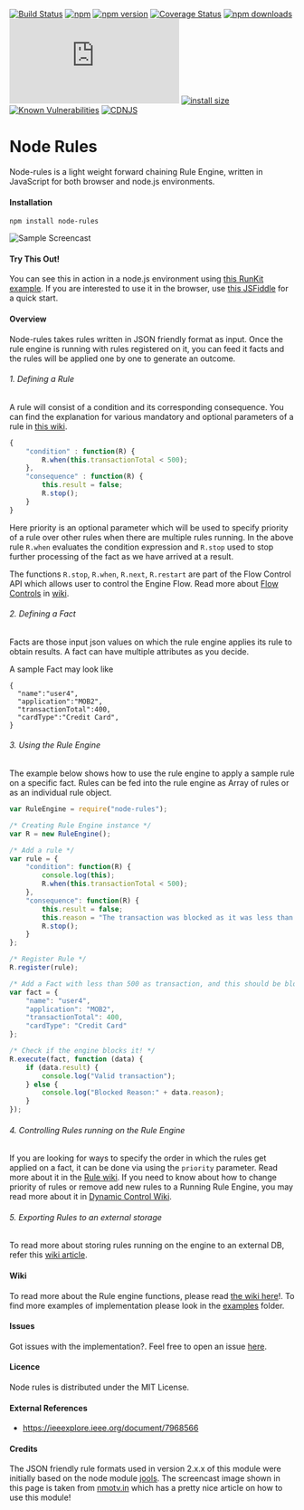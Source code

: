 [![Build Status](https://api.travis-ci.org/mithunsatheesh/node-rules.svg?branch=master)](https://travis-ci.org/mithunsatheesh/node-rules)
[![npm](https://img.shields.io/npm/l/express.svg?style=flat-square)]()
[![npm version](https://badge.fury.io/js/node-rules.svg)](http://badge.fury.io/js/node-rules)
[![Coverage Status](https://coveralls.io/repos/github/mithunsatheesh/node-rules/badge.svg?branch=master)](https://coveralls.io/github/mithunsatheesh/node-rules?branch=master)
[![npm downloads](https://img.shields.io/npm/dm/node-rules.svg)](https://img.shields.io/npm/dm/node-rules.svg)
[![install size](https://img.shields.io/github/size/mithunsatheesh/node-rules/dist/node-rules.min.js)](https://github.com/mithunsatheesh/node-rules/blob/master/dist/node-rules.min.js)
[![install size](https://packagephobia.com/badge?p=node-rules)](https://packagephobia.com/result?p=node-rules)
[![Known Vulnerabilities](https://snyk.io/test/npm/node-rules/badge.svg)](https://snyk.io/test/npm/node-rules)
[![CDNJS](https://img.shields.io/cdnjs/v/node-rules?color=orange&style=flat-square)](https://cdnjs.com/libraries/node-rules)



Node Rules
=====

Node-rules is a light weight forward chaining Rule Engine, written in JavaScript for both browser and node.js environments.


#### Installation

    npm install node-rules

![Sample Screencast](https://raw.githubusercontent.com/mithunsatheesh/node-rules/gh-pages/images/screencast.gif "See it in action")

#### Try This Out!

You can see this in action in a node.js environment using [this RunKit example](https://runkit.com/mithunsatheesh/runkit-npm-node-rules). If you are interested to use it in the browser, use [this JSFiddle](https://jsfiddle.net/mithunsatheesh/6pwohf3g/) for a quick start.

#### Overview

Node-rules takes rules written in JSON friendly format as input. Once the rule engine is running with rules registered on it, you can feed it facts and the rules will be applied one by one to generate an outcome.

###### 1. Defining a Rule

A rule will consist of a condition and its corresponding consequence. You can find the explanation for various mandatory and optional parameters of a rule in [this wiki](https://github.com/mithunsatheesh/node-rules/wiki/Rules).

``` js
{
    "condition" : function(R) {
        R.when(this.transactionTotal < 500);
    },
    "consequence" : function(R) {
        this.result = false;
        R.stop();
    }
}
```

Here priority is an optional parameter which will be used to specify priority of a rule over other rules when there are multiple rules running. In the above rule `R.when` evaluates the condition expression and `R.stop` used to stop further processing of the fact as we have arrived at a result.

The functions `R.stop`, `R.when`, `R.next`, `R.restart` are part of the Flow Control API which allows user to control the Engine Flow. Read more about  [Flow Controls](https://github.com/mithunsatheesh/node-rules/wiki/Flow-Control-API) in [wiki](https://github.com/mithunsatheesh/node-rules/wiki).


###### 2. Defining a Fact
Facts are those input json values on which the rule engine applies its rule to obtain results. A fact can have multiple attributes as you decide.

A sample Fact may look like

	{
	  "name":"user4",
	  "application":"MOB2",
	  "transactionTotal":400,
	  "cardType":"Credit Card",
    }

###### 3. Using the Rule Engine

The example below shows how to use the rule engine to apply a sample rule on a specific fact. Rules can be fed into the rule engine as Array of rules or as an individual rule object.

``` js
var RuleEngine = require("node-rules");

/* Creating Rule Engine instance */
var R = new RuleEngine();

/* Add a rule */
var rule = {
    "condition": function(R) {
        console.log(this);
        R.when(this.transactionTotal < 500);
    },
    "consequence": function(R) {
        this.result = false;
        this.reason = "The transaction was blocked as it was less than 500";
        R.stop();
    }
};

/* Register Rule */
R.register(rule);

/* Add a Fact with less than 500 as transaction, and this should be blocked */
var fact = {
    "name": "user4",
    "application": "MOB2",
    "transactionTotal": 400,
    "cardType": "Credit Card"
};

/* Check if the engine blocks it! */
R.execute(fact, function (data) {
    if (data.result) {
        console.log("Valid transaction");
    } else {
        console.log("Blocked Reason:" + data.reason);
    }
});
```

###### 4. Controlling Rules running on the Rule Engine
If you are looking for ways to specify the order in which the rules get applied on a fact, it can be done via using the `priority` parameter. Read more about it in the [Rule wiki](https://github.com/mithunsatheesh/node-rules/wiki/Rules). If you need to know about how to change priority of rules or remove add new rules to a Running Rule Engine, you may read more about it in [Dynamic Control Wiki](https://github.com/mithunsatheesh/node-rules/wiki/Dynamic-Control).

###### 5. Exporting Rules to an external storage
To read more about storing rules running on the engine to an external DB, refer this [wiki article](https://github.com/mithunsatheesh/node-rules/wiki/Exporting-and-Importing-Rules).


#### Wiki
To read more about the Rule engine functions, please read [the wiki here](https://github.com/mithunsatheesh/node-rules/wiki)!. To find more examples of implementation please look in the [examples](https://github.com/mithunsatheesh/node-rules/tree/master/examples) folder.

#### Issues
Got issues with the implementation?. Feel free to open an issue [here](https://github.com/mithunsatheesh/node-rules/issues/new).

#### Licence
Node rules is distributed under the MIT License.

#### External References
* https://ieeexplore.ieee.org/document/7968566

#### Credits
The JSON friendly rule formats used in version 2.x.x of this module were initially based on the node module [jools](https://github.com/tdegrunt/jools).
The screencast image shown in this page is taken from [nmotv.in](http://nmotw.in/node-rules/) which has a pretty nice article on how to use this module!
